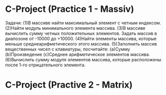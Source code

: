 # C-Project (Practice 1 - Massiv)
  Задачи:
         (1)В массиве найти максимальный элемент с четным индексом.
         (2)Найти модуль минимального элемента массива.
         (3)В массиве вычислить сумму четных положительных элементов.
              Задать массив в диапозоне от -10000 до +10000.
         (4)Найти элементы массива, которые меньше среднеарифметического этого массива.
         (5)Заполнить массив вещественных чисел с клавиатуры, посчитайте:
            (a)Сумму
            (b)Произведение
            (c)Среднее арифметическое элементов массива.
         (6)Вычислить сумму модуля элементов  массива, которые расположены после 1-го отрицательного элемента.
# C-Project (Practive 2 - Matrix)
